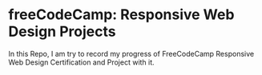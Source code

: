 # freeCodeCamp: Responsive Web Design Projects

In this Repo, I am try to record my progress of FreeCodeCamp Responsive Web Design Certification and Project with it.
